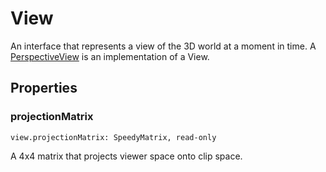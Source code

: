 # View

An interface that represents a view of the 3D world at a moment in time. A [PerspectiveView](perspective-view.md) is an implementation of a View.

## Properties

### projectionMatrix

`view.projectionMatrix: SpeedyMatrix, read-only`

A 4x4 matrix that projects viewer space onto clip space.
